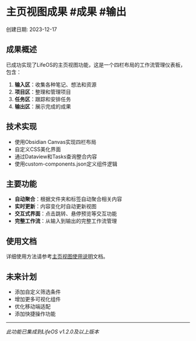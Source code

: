 # 主页视图成果 #成果 #输出

创建日期: 2023-12-17

## 成果概述

已成功实现了LifeOS的主页视图功能，这是一个四栏布局的工作流管理仪表板，包含：

1. **输入区**：收集各种笔记、想法和资源
2. **项目区**：整理和管理项目
3. **任务区**：跟踪和安排任务
4. **输出区**：展示完成的成果

## 技术实现

- 使用Obsidian Canvas实现四栏布局
- 自定义CSS美化界面
- 通过Dataview和Tasks查询整合内容
- 使用custom-components.json定义组件逻辑

## 主要功能

- **自动聚合**：根据文件夹和标签自动聚合相关内容
- **实时更新**：内容变化时自动更新视图
- **交互式界面**：点击跳转、悬停预览等交互功能
- **完整工作流**：从输入到输出的完整工作流管理

## 使用文档

详细使用方法请参考[主页视图使用说明](主页视图使用说明.md)文档。

## 未来计划

- 添加自定义筛选条件
- 增加更多可视化组件
- 优化移动端适配
- 添加快捷操作功能

---

*此功能已集成到LifeOS v1.2.0及以上版本* 